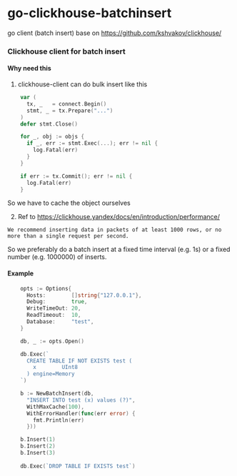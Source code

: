 # go-clickhouse-batchinsert
go client (batch insert) base on https://github.com/kshvakov/clickhouse/
### Clickhouse client for batch insert
#### Why need this
1. clickhouse-client can do bulk insert like this
```go
    var (
      tx, _   = connect.Begin()
      stmt, _ = tx.Prepare("...")
    )
    defer stmt.Close()

    for _, obj := objs {
      if _, err := stmt.Exec(...); err != nil {
        log.Fatal(err)
      }
    }

    if err := tx.Commit(); err != nil {
      log.Fatal(err)
    }
```
So we have to cache the object ourselves

2. Ref to https://clickhouse.yandex/docs/en/introduction/performance/

`We recommend inserting data in packets of at least 1000 rows, or no more than a single request per second. `

So we preferably do a batch insert at a fixed time interval (e.g. 1s) or a fixed number (e.g. 1000000) of inserts.

#### Example
```go
    opts := Options{
      Hosts:        []string{"127.0.0.1"},
      Debug:        true,
      WriteTimeOut: 20,
      ReadTimeout:  10,
      Database:     "test",
    }

    db, _ := opts.Open()

    db.Exec(`
      CREATE TABLE IF NOT EXISTS test (
        x        UInt8
      ) engine=Memory
    `)

    b := NewBatchInsert(db,
      "INSERT INTO test (x) values (?)",
      WithMaxCache(100),
      WithErrorHandler(func(err error) {
        fmt.Println(err)
      }))

    b.Insert(1)
    b.Insert(2)
    b.Insert(3)
    
    db.Exec(`DROP TABLE IF EXISTS test`)
```
